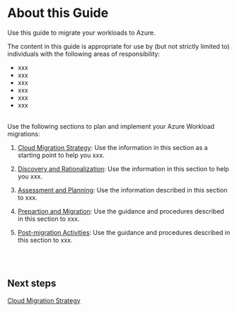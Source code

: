 # About this Guide

Use this guide to migrate your workloads to Azure.

The content in this guide is appropriate for use by (but not strictly limited to) individuals with the following areas of responsibility:

- xxx
- xxx
- xxx
- xxx
- xxx
- xxx


<br />
Use the following sections to plan and implement your Azure Workload migrations:

1. [Cloud Migration Strategy](https://github.com/alvarovitta/Workload-Migration/blob/master/1.0-Cloud%20Migration%20Strategy%20.md): Use the information in this section as a starting point to help you xxx.

2. [Discovery and Rationalization](https://github.com/alvarovitta/Workload-Migration/blob/master/2.0-Discovery-and-Rationalization.md): Use the information in this section to help you xxx.

3. [Assessment and Planning](https://github.com/alvarovitta/Workload-Migration/blob/master/3.0-Assessment-and-Planning.md): Use the information described in this section to xxx.

4. [Prepartion and Migration](https://github.com/alvarovitta/Workload-Migration/blob/master/4.0-Target-Preparation-and-Migration.md): Use the guidance and procedures described in this section to xxx.

5. [Post-migration Activities](https://github.com/alvarovitta/Workload-Migration/blob/master/5.0-Post-migration-Activities.md): Use the guidance and procedures described in this section to xxx.

<br />
<br />

## Next steps

[Cloud Migration Strategy](https://github.com/alvarovitta/Workload-Migration/blob/master/1.0-Cloud%20Migration%20Strategy%20.md)
